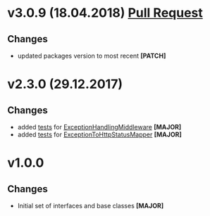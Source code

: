 ﻿# v3.0.9 (18.04.2018) [Pull Request](https://github.com/oskardudycz/GoldenEye/pull/57)

## Changes

* updated packages version to most recent **[PATCH]**

# v2.3.0 (29.12.2017)

## Changes

* added [tests](Exceptions/ExceptionHandlingMiddlewareTests.cs) for [ExceptionHandlingMiddleware](../Backend.Core.WebApi/Exceptions/ExceptionHandlingMiddleware.cs) **[MAJOR]**
* added [tests](Exceptions/ExceptionToHttpStatusMapperTests.cs) for [ExceptionToHttpStatusMapper](../Backend.Core.WebApi/Exceptions/ExceptionToHttpStatusMapper.cs) **[MAJOR]** 

# v1.0.0

## Changes

* Initial set of interfaces and base classes **[MAJOR]**